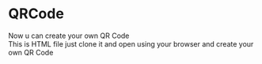 # QRCode
Now u can create your own QR Code    
This is HTML file just clone it and open using your browser and create your own QR Code  

